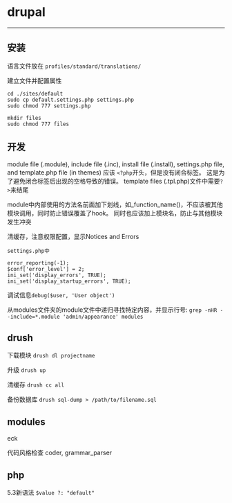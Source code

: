 # drupal

----------

## 安装

语言文件放在 `profiles/standard/translations/`

建立文件并配置属性

```
cd ./sites/default
sudo cp default.settings.php settings.php
sudo chmod 777 settings.php

mkdir files
sudo chmod 777 files
```

## 开发

module file (.module), include file (.inc), install file (.install), settings.php file, and template.php file (in themes)
应该 `<?php`开头，但是没有闭合标签。
这是为了避免闭合标签后出现的空格导致的错误。
template files (.tpl.php)文件中需要`?>`来结尾

module中内部使用的方法名前面加下划线，如_function_name()，不应该被其他模块调用，同时防止错误覆盖了hook。
同时也应该加上模块名，防止与其他模块发生冲突

清缓存，注意权限配置，显示Notices and Errors

```
settings.php中

error_reporting(-1);
$conf['error_level'] = 2;
ini_set('display_errors', TRUE);
ini_set('display_startup_errors', TRUE);
```

调试信息`debug($user, 'User object')`

从modules文件夹的module文件中递归寻找特定内容，并显示行号:
`grep -nHR --include=*.module 'admin/appearance' modules`

## drush

下载模块 `drush dl projectname`

升级 `drush up`

清缓存 `drush cc all`

备份数据库 `drush sql-dump > /path/to/filename.sql`

## modules

eck

代码风格检查 coder, grammar_parser

## php

5.3新语法 `$value ?: "default"`

